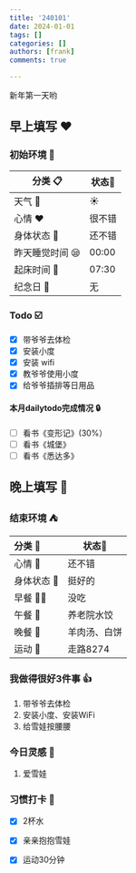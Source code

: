 ```yaml
---
title: '240101'
date: 2024-01-01
tags: []
categories: []
authors: [frank]
comments: true

---
```


新年第一天哟
<!-- more -->

## 早上填写 :heart:

### 初始环境 :european_castle:

| 分类 :clipboard:                   | 状态:stars: |
| ---------------------------------- | ----------- |
| 天气 :penguin:                     | :sunny:     |
| 心情 :heart:                       | 很不错      |
| 身体状态 :information_desk_person: | 还不错      |
| 昨天睡觉时间 :sleepy:              | 00:00       |
| 起床时间 :couple_with_heart:       | 07:30       |
| 纪念日 :calendar:                  | 无          |

### Todo :ballot_box_with_check:

- [x] 带爷爷去体检
- [x] 安装小度
- [x] 安装 wifi
- [x] 教爷爷使用小度
- [x] 给爷爷插排等日用品

#### 本月dailytodo完成情况 :lock:

- [ ] 看书《变形记》(30%）
- [ ] 看书《城堡》
- [ ] 看书《悉达多》

## 晚上填写 :bridge_at_night:

### 结束环境 :tent:

| 分类 :blue_book:                   | 状态:stars:  |
| :--------------------------------- | ------------ |
| 心情 :heartbeat:                   | 还不错       |
| 身体状态 :information_desk_person: | 挺好的       |
| 早餐 :egg::bread:                  | 没吃         |
| 午餐 :stew:                        | 养老院水饺   |
| 晚餐 :sushi:                       | 羊肉汤、白饼 |
| 运动 :dancers:                     | 走路8274     |

### 我做得很好3件事 :thumbsup:

1. 带爷爷去体检
2. 安装小度、安装WiFi
3. 给雪娃按腰腰

### 今日灵感 :thought_balloon:

1. 爱雪娃

### 习惯打卡 :high_brightness:

- [x] 2杯水
- [x] 亲亲抱抱雪娃
- [x] 运动30分钟

